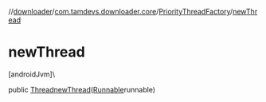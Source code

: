 //[downloader](../../../index.md)/[com.tamdevs.downloader.core](../index.md)/[PriorityThreadFactory](index.md)/[newThread](new-thread.md)

# newThread

[androidJvm]\

public [Thread](https://developer.android.com/reference/kotlin/java/lang/Thread.html)[newThread](new-thread.md)([Runnable](https://developer.android.com/reference/kotlin/java/lang/Runnable.html)runnable)
